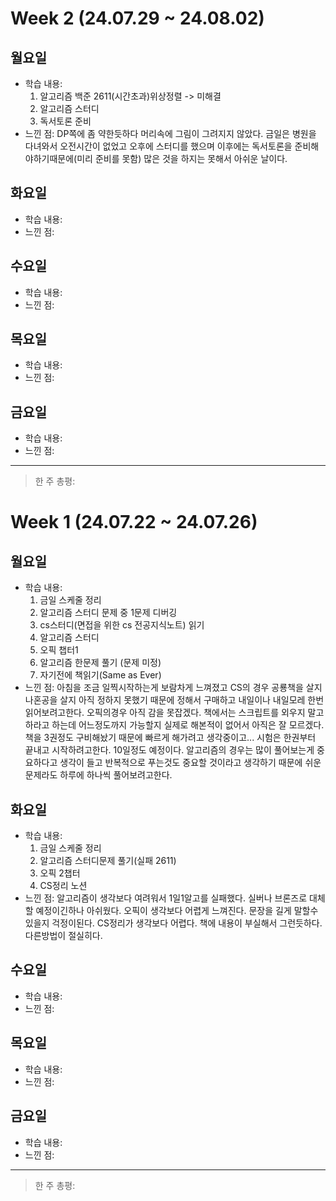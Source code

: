 # Week 2 (24.07.29 ~ 24.08.02)

## 월요일

- 학습 내용:
  1. 알고리즘 백준 2611(시간초과)위상정렬 -> 미해결
  2. 알고리즘 스터디
  3. 독서토론 준비
- 느낀 점: DP쪽에 좀 약한듯하다 머리속에 그림이 그려지지 않았다. 금일은 병원을 다녀와서 오전시간이 없었고 오후에 스터디를 했으며 이후에는
  독서토론을 준비해야하기때문에(미리 준비를 못함) 많은 것을 하지는 못해서 아쉬운 날이다.

## 화요일

- 학습 내용:
- 느낀 점:

## 수요일

- 학습 내용:
- 느낀 점:

## 목요일

- 학습 내용:
- 느낀 점:

## 금요일

- 학습 내용:
- 느낀 점:

---

> 한 주 총평:

# Week 1 (24.07.22 ~ 24.07.26)

## 월요일

- 학습 내용:
  1. 금일 스케줄 정리
  2. 알고리즘 스터디 문제 중 1문제 디버깅
  3. cs스터디(면접을 위한 cs 전공지식노트) 읽기
  4. 알고리즘 스터디
  5. 오픽 챕터1
  6. 알고리즘 한문제 풀기 (문제 미정)
  7. 자기전에 책읽기(Same as Ever)
- 느낀 점:
  아침을 조금 일찍시작하는게 보람차게 느껴졌고
  CS의 경우 공룡책을 살지 나혼공을 살지 아직 정하지 못했기 때문에 정해서 구매하고 내일이나 내일모레 한번 읽어보려고한다.
  오픽의경우 아직 감을 못잡겠다. 책에서는 스크립트를 외우지 말고 하라고 하는데 어느정도까지 가능할지 실제로 해본적이 없어서 아직은 잘 모르겠다.
  책을 3권정도 구비해놨기 때문에 빠르게 해가려고 생각중이고... 시험은 한권부터 끝내고 시작하려고한다. 10일정도 예정이다.
  알고리즘의 경우는 많이 풀어보는게 중요하다고 생각이 들고 반복적으로 푸는것도 중요할 것이라고 생각하기 때문에 쉬운문제라도 하루에 하나씩 풀어보려고한다.

## 화요일

- 학습 내용:
  1. 금일 스케줄 정리
  2. 알고리즘 스터디문제 풀기(실패 2611)
  3. 오픽 2챕터
  4. CS정리 노션
- 느낀 점:
  알고리즘이 생각보다 여려워서 1일1알고를 실패했다. 실버나 브론즈로 대체할 예정이긴하나 아쉬웠다.
  오픽이 생각보다 어렵게 느껴진다. 문장을 길게 말할수 있을지 걱정이된다.
  CS정리가 생각보다 어렵다. 책에 내용이 부실해서 그런듯하다. 다른방법이 절실히다.

## 수요일

- 학습 내용:
- 느낀 점:

## 목요일

- 학습 내용:
- 느낀 점:

## 금요일

- 학습 내용:
- 느낀 점:

---

> 한 주 총평:
